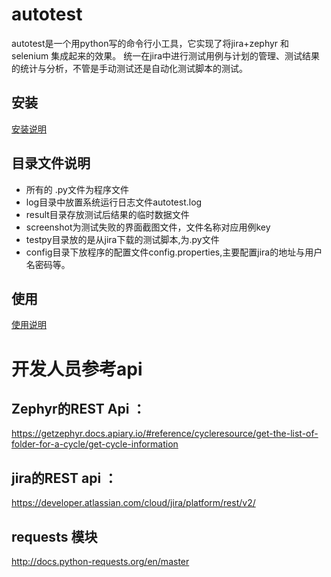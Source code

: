 # autotest
autotest是一个用python写的命令行小工具，它实现了将jira+zephyr 和 selenium 集成起来的效果。
统一在jira中进行测试用例与计划的管理、测试结果的统计与分析，不管是手动测试还是自动化测试脚本的测试。

## 安装
[安装说明](INSTALL.md)

## 目录文件说明

- 所有的 .py文件为程序文件
- log目录中放置系统运行日志文件autotest.log
- result目录存放测试后结果的临时数据文件
- screenshot为测试失败的界面截图文件，文件名称对应用例key
- testpy目录放的是从jira下载的测试脚本,为.py文件
- config目录下放程序的配置文件config.properties,主要配置jira的地址与用户名密码等。


## 使用
[使用说明](MANUAL.md)


# 开发人员参考api

## Zephyr的REST Api ：
https://getzephyr.docs.apiary.io/#reference/cycleresource/get-the-list-of-folder-for-a-cycle/get-cycle-information

## jira的REST api ：
https://developer.atlassian.com/cloud/jira/platform/rest/v2/


## requests 模块 
http://docs.python-requests.org/en/master
